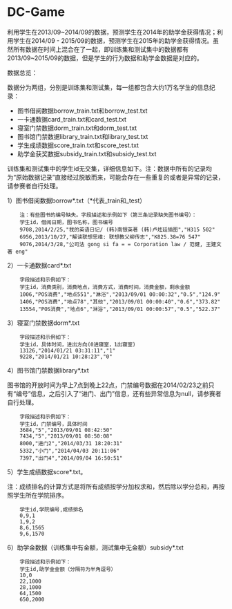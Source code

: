# DC-Game
利用学生在2013/09~2014/09的数据，预测学生在2014年的助学金获得情况；利用学生在2014/09 - 2015/09的数据，预测学生在2015年的助学金获得情况。虽然所有数据在时间上混合在了一起，即训练集和测试集中的数据都有2013/09~2015/09的数据，但是学生的行为数据和助学金数据是对应的。

数据总览：

数据分为两组，分别是训练集和测试集，每一组都包含大约1万名学生的信息纪录：
* 图书借阅数据borrow_train.txt和borrow_test.txt
* 一卡通数据card_train.txt和card_test.txt
* 寝室门禁数据dorm_train.txt和dorm_test.txt
* 图书馆门禁数据library_train.txt和library_test.txt
* 学生成绩数据score_train.txt和score_test.txt
* 助学金获奖数据subsidy_train.txt和subsidy_test.txt

训练集和测试集中的学生id无交集，详细信息如下。注：数据中所有的记录均为“原始数据记录”直接经过脱敏而来，可能会存在一些重复的或者是异常的记录，请参赛者自行处理。

1）图书借阅数据borrow*.txt（*代表_train和_test）
```
    注：有些图书的编号缺失。字段描述和示例如下（第三条记录缺失图书编号）：
    学生id，借阅日期，图书名称，图书编号
    9708,2014/2/25,"我的英语日记/ (韩)南银英著 (韩)卢炫廷插图","H315 502"
    6956,2013/10/27,"解读联想思维: 联想教父柳传志","K825.38=76 547"
    9076,2014/3/28,"公司法 gong si fa = = Corporation law / 范健, 王建文著 eng"
```

2）一卡通数据card*.txt
```
    字段描述和示例如下：
    学生id，消费类别，消费地点，消费方式，消费时间，消费金额，剩余金额
    1006,"POS消费","地点551","淋浴","2013/09/01 00:00:32","0.5","124.9"
    1406,"POS消费","地点78","其他","2013/09/01 00:00:40","0.6","373.82"
    13554,"POS消费","地点6","淋浴","2013/09/01 00:00:57","0.5","522.37"
```

3）寝室门禁数据dorm*.txt
```
    字段描述和示例如下：
    学生id，具体时间，进出方向(0进寝室，1出寝室)	
    13126,"2014/01/21 03:31:11","1"
    9228,"2014/01/21 10:28:23","0"
```

4）图书馆门禁数据library*.txt

图书馆的开放时间为早上7点到晚上22点，门禁编号数据在2014/02/23之前只有“编号”信息，之后引入了“进门、出门”信息，还有些异常信息为null，请参赛者自行处理。
```
    字段描述和示例如下：
    学生id，门禁编号，具体时间
    3684,"5","2013/09/01 08:42:50"
    7434,"5","2013/09/01 08:50:08"
    8000,"进门2","2014/03/31 18:20:31"
    5332,"小门","2014/04/03 20:11:06"
    7397,"出门4","2014/09/04 16:50:51"
```


5）学生成绩数据score*.txt。

注：成绩排名的计算方式是将所有成绩按学分加权求和，然后除以学分总和，再按照学生所在学院排序。
```
    学生id,学院编号,成绩排名
    0,9,1
    1,9,2
    8,6,1565
    9,6,1570
```

6）助学金数据（训练集中有金额，测试集中无金额）subsidy*.txt
```
    字段描述和示例如下：
    学生id,助学金金额（分隔符为半角逗号）
    10,0
    22,1000
    28,1000
    64,1500
    650,2000
```
